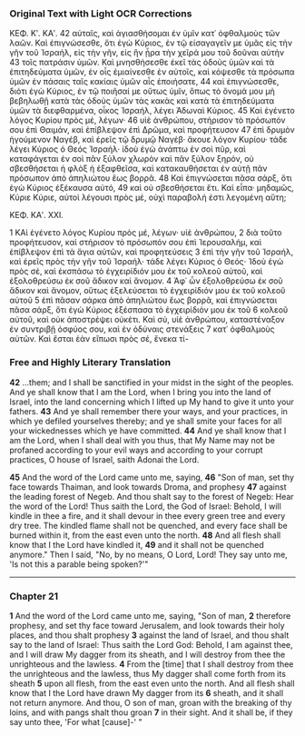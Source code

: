 ### Original Text with Light OCR Corrections

ΚΕΦ. Κʹ. ΚΑʹ.
42 αὐταῖς, καὶ ἁγιασθήσομαι ἐν ὑμῖν κατ᾿ ὀφθαλμοὺς τῶν λαῶν. Καὶ
  ἐπιγνώσεσθε, ὅτι ἐγὼ Κύριος, ἐν τῷ εἰσαγαγεῖν με ὑμᾶς εἰς τὴν γῆν
  τοῦ Ἰσραήλ, εἰς τὴν γῆν, εἰς ἣν ᾖρα τὴν χεῖρά μου τοῦ δοῦναι αὐτὴν
43 τοῖς πατράσιν ὑμῶν. Καὶ μνησθήσεσθε ἐκεῖ τὰς ὁδοὺς ὑμῶν καὶ
  τὰ ἐπιτηδεύματα ὑμῶν, ἐν οἷς ἐμιαίνεσθε ἐν αὐτοῖς, καὶ κόψεσθε
  τὰ πρόσωπα ὑμῶν ἐν πάσαις ταῖς κακίαις ὑμῶν αἷς ἐποιήσατε,
44 καὶ ἐπιγνώσεσθε, διότι ἐγὼ Κύριος, ἐν τῷ ποιῆσαί με οὕτως ὑμῖν,
  ὅπως τὸ ὄνομά μου μὴ βεβηλωθῇ κατὰ τὰς ὁδοὺς ὑμῶν τὰς κακὰς
  καὶ κατὰ τὰ ἐπιτηδεύματα ὑμῶν τὰ διεφθαρμένα, οἶκος Ἰσραήλ,
  λέγει Ἀδωναὶ Κύριος.
45 Καὶ ἐγένετο λόγος Κυρίου πρὸς μέ, λέγων·
46 υἱὲ ἀνθρώπου, στήρισον τὸ πρόσωπόν σου ἐπὶ Θαιμάν, καὶ ἐπίβλεψον
  ἐπὶ Δρῶμα, καὶ προφήτευσον
47 ἐπὶ δρυμὸν ἡγούμενον Ναγέβ, καὶ ἐρεῖς τῷ δρυμῷ Ναγέβ· ἄκουε
  λόγον Κυρίου· τάδε λέγει Κύριος ὁ Θεός Ἰσραήλ· ἰδοὺ ἐγὼ ἀνάπτω
  ἐν σοὶ πῦρ, καὶ καταφάγεται ἐν σοὶ πᾶν ξύλον χλωρὸν καὶ πᾶν
  ξύλον ξηρόν, οὐ σβεσθήσεται ἡ φλὸξ ἡ ἐξαφθεῖσα, καὶ κατακαυθήσεται
  ἐν αὐτῇ πᾶν πρόσωπον ἀπὸ ἀπηλιώτου ἕως βορρᾶ.
48 Καὶ ἐπιγνώσεται πᾶσα σάρξ, ὅτι ἐγὼ Κύριος ἐξέκαυσα αὐτό,
49 καὶ οὐ σβεσθήσεται ἔτι. Καὶ εἶπα· μηδαμῶς, Κύριε Κύριε, αὐτοὶ
  λέγουσι πρὸς μέ, οὐχὶ παραβολή ἐστι λεγομένη αὕτη;

ΚΕΦ. ΚΑʹ. ΧΧΙ.

1 ΚΑὶ ἐγένετο λόγος Κυρίου πρὸς μέ, λέγων· υἱὲ ἀνθρώπου,
2 διὰ τοῦτο προφήτευσον, καὶ στήρισον τὸ πρόσωπόν σου ἐπὶ Ἱερουσαλήμ,
  καὶ ἐπίβλεψον ἐπὶ τὰ ἅγια αὐτῶν, καὶ προφητεύσεις
3 ἐπὶ τὴν γῆν τοῦ Ἰσραήλ, καὶ ἐρεῖς πρὸς τὴν γῆν τοῦ Ἰσραήλ·
  τάδε λέγει Κύριος ὁ Θεός· Ἰδοὺ ἐγὼ πρὸς σέ, καὶ ἐκσπάσω τὸ
  ἐγχειρίδιόν μου ἐκ τοῦ κολεοῦ αὐτοῦ, καὶ ἐξολοθρεύσω ἐκ σοῦ ἄδικον
  καὶ ἄνομον.
4 Ἀφ᾿ ὧν ἐξολοθρεύσω ἐκ σοῦ ἄδικον καὶ ἄνομον, οὕτως ἐξελεύσεται
  τὸ ἐγχειρίδιόν μου ἐκ τοῦ κολεοῦ αὐτοῦ
5 ἐπὶ πᾶσαν σάρκα ἀπὸ ἀπηλιώτου ἕως βορρᾶ, καὶ ἐπιγνώσεται
  πᾶσα σάρξ, ὅτι ἐγὼ Κύριος ἐξέσπασα τὸ ἐγχειρίδιόν μου ἐκ τοῦ
6 κολεοῦ αὐτοῦ, καὶ οὐκ ἀποστρέψει οὐκέτι. Καὶ σύ, υἱὲ ἀνθρώπου,
  καταστέναξον ἐν συντριβῇ ὀσφύος σου, καὶ ἐν ὀδύναις στενάξεις
7 κατ᾿ ὀφθαλμοὺς αὐτῶν. Καὶ ἔσται ἐὰν εἴπωσι πρὸς σέ, ἕνεκα τί-

### Free and Highly Literary Translation

**42** ...them; and I shall be sanctified in your midst in the sight of the peoples. And ye shall know that I am the Lord, when I bring you into the land of Israel, into the land concerning which I lifted up My hand to give it unto your fathers.
**43** And ye shall remember there your ways, and your practices, in which ye defiled yourselves thereby; and ye shall smite your faces for all your wickednesses which ye have committed.
**44** And ye shall know that I am the Lord, when I shall deal with you thus, that My Name may not be profaned according to your evil ways and according to your corrupt practices, O house of Israel, saith Adonai the Lord.

**45** And the word of the Lord came unto me, saying,
**46** "Son of man, set thy face towards Thaiman, and look towards Droma, and prophesy
**47** against the leading forest of Negeb. And thou shalt say to the forest of Negeb: Hear the word of the Lord! Thus saith the Lord, the God of Israel: Behold, I will kindle in thee a fire, and it shall devour in thee every green tree and every dry tree. The kindled flame shall not be quenched, and every face shall be burned within it, from the east even unto the north.
**48** And all flesh shall know that I the Lord have kindled it,
**49** and it shall not be quenched anymore." Then I said, "No, by no means, O Lord, Lord! They say unto me, 'Is not this a parable being spoken?'"

---

### Chapter 21

**1** And the word of the Lord came unto me, saying, "Son of man,
**2** therefore prophesy, and set thy face toward Jerusalem, and look towards their holy places, and thou shalt prophesy
**3** against the land of Israel, and thou shalt say to the land of Israel: Thus saith the Lord God: Behold, I am against thee, and I will draw My dagger from its sheath, and I will destroy from thee the unrighteous and the lawless.
**4** From the [time] that I shall destroy from thee the unrighteous and the lawless, thus My dagger shall come forth from its sheath
**5** upon all flesh, from the east even unto the north. And all flesh shall know that I the Lord have drawn My dagger from its
**6** sheath, and it shall not return anymore. And thou, O son of man, groan with the breaking of thy loins, and with pangs shalt thou groan
**7** in their sight. And it shall be, if they say unto thee, 'For what [cause]-' "